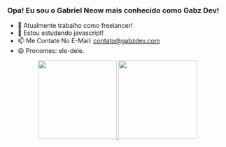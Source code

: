 ### Opa! Eu sou o Gabriel Neow mais conhecido como Gabz Dev!

- 🔭 Atualmente trabalho como freelancer!
- 🌱 Estou estudando javascript!
- 📫 Me Contate No E-Mail: contato@gabzdev.com
- 😄 Pronomes: ele-dele.

<div align="center">
  <a href="https://github.com/gabzdeveloper">
  <img height="180em" src="https://github-readme-stats.vercel.app/api?username=gabzdeveloper&show_icons=true&theme=dracula&include_all_commits=true&count_private=true"/>
  <img height="180em" src="https://github-readme-stats.vercel.app/api/top-langs/?username=gabzdeveloper&layout=compact&langs_count=7&theme=dracula"/>
</div>
